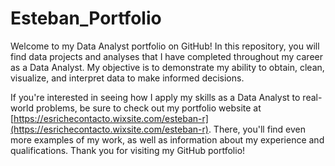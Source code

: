 # Esteban_Portfolio

Welcome to my Data Analyst portfolio on GitHub!
In this repository, you will find data projects and analyses that I have completed throughout my career as a Data Analyst. My objective is to demonstrate my ability to obtain, clean, visualize, and interpret data to make informed decisions.

If you're interested in seeing how I apply my skills as a Data Analyst to real-world problems, be sure to check out my portfolio website at [https://esrichecontacto.wixsite.com/esteban-r](https://esrichecontacto.wixsite.com/esteban-r). There, you'll find even more examples of my work, as well as information about my experience and qualifications. Thank you for visiting my GitHub portfolio!

